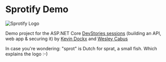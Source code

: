 # Sprotify Demo

![Sprotify Logo](https://raw.githubusercontent.com/KevinDockx/Sprotify_Demo/master/sprotify.jpg)

Demo project for the ASP.NET Core [DevStories sessions](https://www.meetup.com/devstories/events/238470717/) (building an API, web app &amp; securing it) by [Kevin Dockx](http://twitter.com/KevinDockx) and [Wesley Cabus](http://twitter.com/WesleyCabus)

In case you're wondering: "sprot" is Dutch for sprat, a small fish.  Which explains the logo :-)

